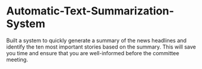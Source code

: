 # Automatic-Text-Summarization-System
Built a system to quickly generate a summary of the news headlines and identify the ten most important stories based on the summary. This will save you time and ensure that you are well-informed before the committee meeting.
